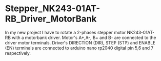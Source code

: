 # Stepper_NK243-01AT-RB_Driver_MotorBank
In my new project I have to rotate a 2-phases stepper motor NK243-01AT-RB with a motorbank driver. Motor's A+,A-, B+ and B- are connected to the driver motor terminals. Driver's DIRECTION (DIR), STEP (STP) and ENABLE (EN) terminals are connected to arduino nano rp2040 digital pin 5,6 and 7 respectively.
